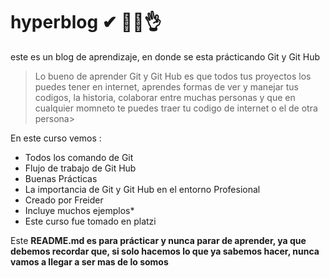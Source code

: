 # hyperblog ✔ 🤷‍♂️👌
este es un blog de aprendizaje, en donde se esta prácticando Git y Git Hub
>Lo bueno de aprender Git y Git Hub es que todos tus proyectos los puedes tener en internet, aprendes formas de ver y manejar tus codigos, la historia, colaborar entre muchas personas y que en cualquier momneto te puedes traer tu codigo de internet o el de otra persona>

En este curso vemos :
* Todos los comando de Git
* Flujo de trabajo de Git Hub
* Buenas Prácticas
* La importancia de Git y Git Hub en el entorno Profesional
* Creado por Freider
* Incluye muchos ejemplos*
* Este curso fue tomado en platzi

Este **README.md es para prácticar y nunca parar de aprender, ya que debemos recordar que, si solo hacemos lo que ya sabemos hacer, nunca vamos a llegar a ser mas de lo somos**